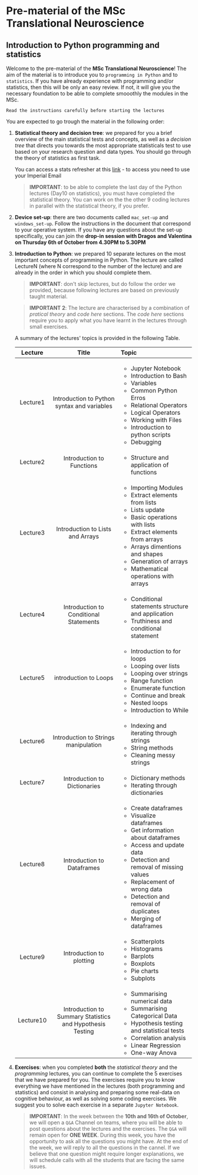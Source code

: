 # Pre-material of the MSc Translational Neuroscience
## Introduction to Python programming and statistics

Welcome to the pre-material of the **MSc Translational Neuroscience**! The aim of the material is to introduce you to `programming in Python` and to `statistics`. If you have already experience with programming and/or statistics, then this will be only an easy review. If not, it will give you the necessary foundation to be able to complete smooothly the modules in the MSc.
```
Read the instructions carefully before starting the lectures
```

You are expected to go trough the material in the following order:

1. **Statistical theory and decision tree**: we prepared for you a brief overview of the main statistical tests and concepts, as well as a *decision tree* that directs you towards the most appropriate statisticals test to use based on your research question and data types. You should go through the theory of statistics as first task.

    You can access a stats refresher at this [link](https://tinyurl.com/SEDICL) - to access you need to use your Imperial Email

    > **IMPORTANT**: to be able to complete the last day of the Python lectures (Day10 on statistics), you must have completed the statistical theory. You can work on the the other 9 coding lectures in parallel with the statistical theory, if you prefer.

2. **Device set-up**: there are two documents called `mac_set-up` and `windows_set-up`. Follow the instructions in the document that correspond to your operative system. If you have any questions about the set-up specifically, you can join the **drop-in session with Dragos and Valentina on Thursday 6th of October from 4.30PM to 5.30PM**

3. **Introduction to Python**: we prepared 10 separate lectures on the most important concepts of programming in Python. The lecture are called LectureN (where N correspond to the number of the lecture) and are already in the order in which you should complete them.
    > **IMPORTANT**: don't skip lectures, but do follow the order we provided, because following lectures are based on previously taught material.

    > **IMPORTANT 2**: The lecture are characterised by a combination of *pratical theory* and *code here* sections. The *code here* sections require you to apply what you have learnt in the lectures through small exercises.

    A summary of the lectures' topics is provided in the following Table.

    | Lecture | Title | Topic |
    | :---: | :---: |:--- |
    | Lecture1 | Introduction to Python syntax and variables | <ul><li>Jupyter Notebook</li><li>Introduction to Bash</li><li>Variables</li><li>Common Python Erros </li><li>Relational Operators</li><li>Logical Operators</li><li>Working with Files</li><li>Introduction to python scripts</li><li>Debugging </li></ul> |
    | Lecture2 | Introduction to Functions |<ul><li>Structure and application of functions</li> </ul>|
    | Lecture3 | Introduction to Lists and Arrays |<ul><li>Importing Modules</li><li>Extract elements from lists</li><li>Lists update</li><li>Basic operations with lists</li><li>Extract elements from arrays</li><li>Arrays dimentions and shapes</li><li>Generation of arrays</li><li>Mathematical operations with arrays</li> </ul> |
    | Lecture4| Introduction to Conditional Statements| <ul><li>Conditional statements structure and application</li><li>Truthiness and conditional statement</li> </ul>|
    | Lecture5| introduction to Loops | <ul><li>Introduction to for loops</li><li>Looping over lists</li><li>Looping over strings</li><li>Range function</li><li>Enumerate function</li><li>Continue and break</li><li>Nested loops</li><li>Introduction to While</li> </ul> |
    | Lecture6 | Introduction to Strings manipulation | <ul><li>Indexing and iterating through strings</li><li>String methods</li><li>Cleaning messy strings</li> </ul> |
    | Lecture7 | Introduction to Dictionaries | <ul><li>Dictionary methods</li><li>Iterating through dictionaries</li> </ul> |
    | Lecture8 | Introduction to Dataframes | <ul><li> Create dataframes</li><li>Visualize dataframes</li><li>Get information about dataframes</li><li>Access and update data</li><li>Detection and removal of missing values</li><li>Replacement of wrong data</li><li>Detection and removal of duplicates</li><li>Merging of dataframes</li> </ul> |
    | Lecture9 | Introduction to plotting | <ul><li>Scatterplots</li><li>Histograms</li><li>Barplots</li><li>Boxplots</li><li>Pie charts</li><li>Subplots</li> </ul> |
    | Lecture10 | Introduction to Summary Statistics and Hypothesis Testing | <ul><li>Summarising numerical data</li><li>Summarising Categorical Data</li><li>Hypothesis testing and statistical tests</li><li>Correlation analysis</li><li>Linear Regression</li><li>One-way Anova</li> </ul> |

4. **Exercises**: when you completed **both** the *statistical theory* and the *programming* lectures, you can continue to complete the 5 exercises that we have prepared for you. The exercises require you to know everything we have mentioned in the lectures (both programming and statistics) and consist in analysing and preparing some real-data on cognitive behaviour, as well as solving some coding exercises. We suggest you to solve each exercise in a separate `Jupyter Notebook`. 


    > **IMPORTANT**: In the week between the **10th and 16th of October**, we will open a `Q&A` Channel on teams, where you will be able to post questions about the lectures and the exercises. The `Q&A` will remain open for **ONE WEEK**. During this week, you have the opportunity to ask all the questions you might have. At the end of the week, we will reply to all the questions in the cannel. If we believe that one question might require longer explanations, we will schedule calls with all the students that are facing the same issues.
